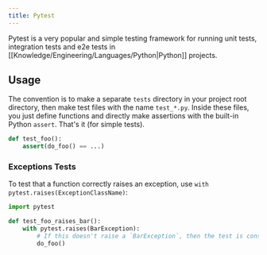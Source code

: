 ```yaml
---
title: Pytest
---
```


Pytest is a very popular and simple testing framework for running unit tests, integration tests and e2e tests in [[Knowledge/Engineering/Languages/Python|Python]] projects.

## Usage
The convention is to make a separate `tests` directory in your project root directory, then make test files with the name `test_*.py`. Inside these files, you just define functions and directly make assertions with the built-in Python `assert`. That's it (for simple tests).

```python
def test_foo():
    assert(do_foo() == ...)
```

### Exceptions Tests
To test that a function correctly raises an exception, use `with pytest.raises(ExceptionClassName)`:
```python
import pytest

def test_foo_raises_bar():
    with pytest.raises(BarException):
        # If this doesn't raise a `BarException`, then the test is considered to have failed.
        do_foo()   
```
